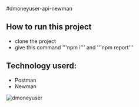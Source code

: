 #dmoneyuser-api-newman

## How to run this project 
- clone the project
- give this command '''npm i''' and '''npm report'''

## Technology userd:
- Postman
- Newman
  
![dmoneyuser](https://github.com/afifa55/dmoneyuser-api-newman/assets/156403815/5686807a-1c5d-4e42-94ca-0bde031a9ed7)

